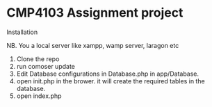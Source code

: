 # CMP4103 Assignment project
 
Installation

NB. You a local server like xampp, wamp server, laragon etc

1. Clone the repo
2. run comoser update
3. Edit Database configurations in Database.php in app/Database.
4. open init.php in the brower. it will create the required tables in the database.
5. open index.php
